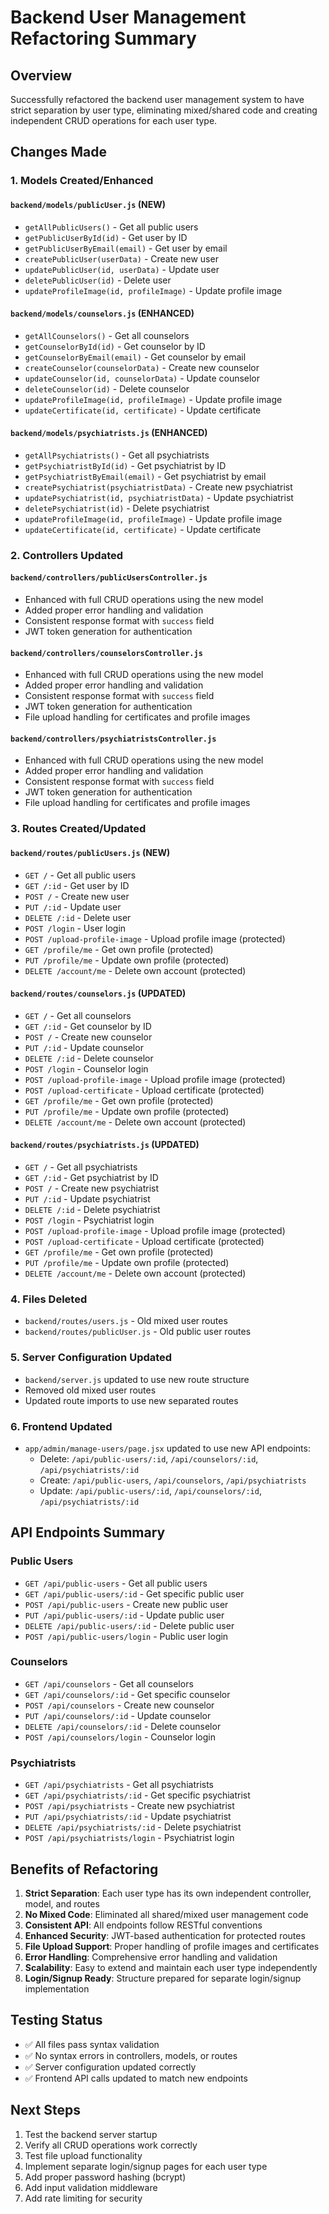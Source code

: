# Backend User Management Refactoring Summary

## Overview
Successfully refactored the backend user management system to have strict separation by user type, eliminating mixed/shared code and creating independent CRUD operations for each user type.

## Changes Made

### 1. **Models Created/Enhanced**

#### `backend/models/publicUser.js` (NEW)
- `getAllPublicUsers()` - Get all public users
- `getPublicUserById(id)` - Get user by ID
- `getPublicUserByEmail(email)` - Get user by email
- `createPublicUser(userData)` - Create new user
- `updatePublicUser(id, userData)` - Update user
- `deletePublicUser(id)` - Delete user
- `updateProfileImage(id, profileImage)` - Update profile image

#### `backend/models/counselors.js` (ENHANCED)
- `getAllCounselors()` - Get all counselors
- `getCounselorById(id)` - Get counselor by ID
- `getCounselorByEmail(email)` - Get counselor by email
- `createCounselor(counselorData)` - Create new counselor
- `updateCounselor(id, counselorData)` - Update counselor
- `deleteCounselor(id)` - Delete counselor
- `updateProfileImage(id, profileImage)` - Update profile image
- `updateCertificate(id, certificate)` - Update certificate

#### `backend/models/psychiatrists.js` (ENHANCED)
- `getAllPsychiatrists()` - Get all psychiatrists
- `getPsychiatristById(id)` - Get psychiatrist by ID
- `getPsychiatristByEmail(email)` - Get psychiatrist by email
- `createPsychiatrist(psychiatristData)` - Create new psychiatrist
- `updatePsychiatrist(id, psychiatristData)` - Update psychiatrist
- `deletePsychiatrist(id)` - Delete psychiatrist
- `updateProfileImage(id, profileImage)` - Update profile image
- `updateCertificate(id, certificate)` - Update certificate

### 2. **Controllers Updated**

#### `backend/controllers/publicUsersController.js`
- Enhanced with full CRUD operations using the new model
- Added proper error handling and validation
- Consistent response format with `success` field
- JWT token generation for authentication

#### `backend/controllers/counselorsController.js`
- Enhanced with full CRUD operations using the new model
- Added proper error handling and validation
- Consistent response format with `success` field
- JWT token generation for authentication
- File upload handling for certificates and profile images

#### `backend/controllers/psychiatristsController.js`
- Enhanced with full CRUD operations using the new model
- Added proper error handling and validation
- Consistent response format with `success` field
- JWT token generation for authentication
- File upload handling for certificates and profile images

### 3. **Routes Created/Updated**

#### `backend/routes/publicUsers.js` (NEW)
- `GET /` - Get all public users
- `GET /:id` - Get user by ID
- `POST /` - Create new user
- `PUT /:id` - Update user
- `DELETE /:id` - Delete user
- `POST /login` - User login
- `POST /upload-profile-image` - Upload profile image (protected)
- `GET /profile/me` - Get own profile (protected)
- `PUT /profile/me` - Update own profile (protected)
- `DELETE /account/me` - Delete own account (protected)

#### `backend/routes/counselors.js` (UPDATED)
- `GET /` - Get all counselors
- `GET /:id` - Get counselor by ID
- `POST /` - Create new counselor
- `PUT /:id` - Update counselor
- `DELETE /:id` - Delete counselor
- `POST /login` - Counselor login
- `POST /upload-profile-image` - Upload profile image (protected)
- `POST /upload-certificate` - Upload certificate (protected)
- `GET /profile/me` - Get own profile (protected)
- `PUT /profile/me` - Update own profile (protected)
- `DELETE /account/me` - Delete own account (protected)

#### `backend/routes/psychiatrists.js` (UPDATED)
- `GET /` - Get all psychiatrists
- `GET /:id` - Get psychiatrist by ID
- `POST /` - Create new psychiatrist
- `PUT /:id` - Update psychiatrist
- `DELETE /:id` - Delete psychiatrist
- `POST /login` - Psychiatrist login
- `POST /upload-profile-image` - Upload profile image (protected)
- `POST /upload-certificate` - Upload certificate (protected)
- `GET /profile/me` - Get own profile (protected)
- `PUT /profile/me` - Update own profile (protected)
- `DELETE /account/me` - Delete own account (protected)

### 4. **Files Deleted**
- `backend/routes/users.js` - Old mixed user routes
- `backend/routes/publicUser.js` - Old public user routes

### 5. **Server Configuration Updated**
- `backend/server.js` updated to use new route structure
- Removed old mixed user routes
- Updated route imports to use new separated routes

### 6. **Frontend Updated**
- `app/admin/manage-users/page.jsx` updated to use new API endpoints:
  - Delete: `/api/public-users/:id`, `/api/counselors/:id`, `/api/psychiatrists/:id`
  - Create: `/api/public-users`, `/api/counselors`, `/api/psychiatrists`
  - Update: `/api/public-users/:id`, `/api/counselors/:id`, `/api/psychiatrists/:id`

## API Endpoints Summary

### Public Users
- `GET /api/public-users` - Get all public users
- `GET /api/public-users/:id` - Get specific public user
- `POST /api/public-users` - Create new public user
- `PUT /api/public-users/:id` - Update public user
- `DELETE /api/public-users/:id` - Delete public user
- `POST /api/public-users/login` - Public user login

### Counselors
- `GET /api/counselors` - Get all counselors
- `GET /api/counselors/:id` - Get specific counselor
- `POST /api/counselors` - Create new counselor
- `PUT /api/counselors/:id` - Update counselor
- `DELETE /api/counselors/:id` - Delete counselor
- `POST /api/counselors/login` - Counselor login

### Psychiatrists
- `GET /api/psychiatrists` - Get all psychiatrists
- `GET /api/psychiatrists/:id` - Get specific psychiatrist
- `POST /api/psychiatrists` - Create new psychiatrist
- `PUT /api/psychiatrists/:id` - Update psychiatrist
- `DELETE /api/psychiatrists/:id` - Delete psychiatrist
- `POST /api/psychiatrists/login` - Psychiatrist login

## Benefits of Refactoring

1. **Strict Separation**: Each user type has its own independent controller, model, and routes
2. **No Mixed Code**: Eliminated all shared/mixed user management code
3. **Consistent API**: All endpoints follow RESTful conventions
4. **Enhanced Security**: JWT-based authentication for protected routes
5. **File Upload Support**: Proper handling of profile images and certificates
6. **Error Handling**: Comprehensive error handling and validation
7. **Scalability**: Easy to extend and maintain each user type independently
8. **Login/Signup Ready**: Structure prepared for separate login/signup implementation

## Testing Status
- ✅ All files pass syntax validation
- ✅ No syntax errors in controllers, models, or routes
- ✅ Server configuration updated correctly
- ✅ Frontend API calls updated to match new endpoints

## Next Steps
1. Test the backend server startup
2. Verify all CRUD operations work correctly
3. Test file upload functionality
4. Implement separate login/signup pages for each user type
5. Add proper password hashing (bcrypt)
6. Add input validation middleware
7. Add rate limiting for security 